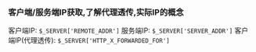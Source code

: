 
### 客户端/服务端IP获取,了解代理透传,实际IP的概念

客户端IP: `$_SERVER['REMOTE_ADDR']`
服务端IP: `$_SERVER['SERVER_ADDR']`
客户端IP(代理透传): `$_SERVER['HTTP_X_FORWARDED_FOR']`
